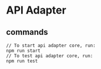 # API Adapter

## commands
```
// To start api adapter core, run: 
npm run start
// To test api adapter core, run:
npm run test
```
